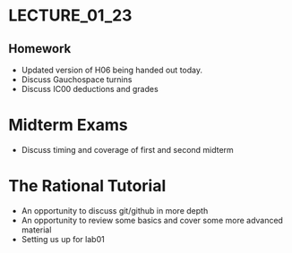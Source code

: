 # LECTURE_01_23

## Homework 

* Updated version of H06 being handed out today.
* Discuss Gauchospace turnins
* Discuss IC00 deductions and grades

# Midterm Exams

* Discuss timing and coverage of first and second midterm

# The Rational Tutorial

* An opportunity to discuss git/github in more depth
* An opportunity to review some basics and cover some more advanced material
* Setting us up for lab01
